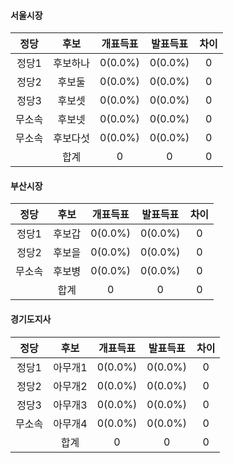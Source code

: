 #### **서울시장**

|정당|후보|개표득표|발표득표|차이|
|:----:|:----:|:----:|:----:|:----:|
|정당1|후보하나|0(0.0%)|0(0.0%)|0|
|정당2|후보둘|0(0.0%)|0(0.0%)|0|
|정당3|후보셋|0(0.0%)|0(0.0%)|0|
|무소속|후보넷|0(0.0%)|0(0.0%)|0|
|무소속|후보다섯|0(0.0%)|0(0.0%)|0|
||합계|0|0|0|

#### **부산시장**

|정당|후보|개표득표|발표득표|차이|
|:----:|:----:|:----:|:----:|:----:|
|정당1|후보갑|0(0.0%)|0(0.0%)|0|
|정당2|후보을|0(0.0%)|0(0.0%)|0|
|무소속|후보병|0(0.0%)|0(0.0%)|0|
||합계|0|0|0|

#### **경기도지사**

|정당|후보|개표득표|발표득표|차이|
|:----:|:----:|:----:|:----:|:----:|
|정당1|아무개1|0(0.0%)|0(0.0%)|0|
|정당2|아무개2|0(0.0%)|0(0.0%)|0|
|정당3|아무개3|0(0.0%)|0(0.0%)|0|
|무소속|아무개4|0(0.0%)|0(0.0%)|0|
||합계|0|0|0|

